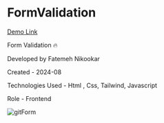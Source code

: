 # FormValidation

 [Demo Link](https://nikmahla.github.io/FormValidation/)

Form Validation   🔥

Developed by Fatemeh Nikookar

Created - 2024-08

Technologies Used - Html , Css, Tailwind, Javascript

Role - Frontend

![gitForm](https://github.com/user-attachments/assets/9fcfef01-204e-400a-8a4a-de4331afbc28)

